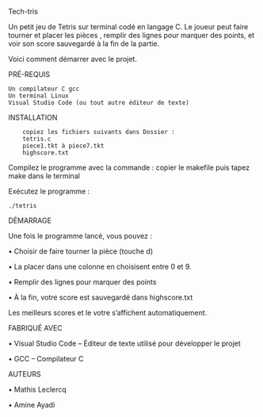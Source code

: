 Tech-tris

Un petit jeu de Tetris sur terminal codé en langage C. Le joueur peut faire tourner et placer les pièces
, remplir des lignes pour marquer des points, et voir son score sauvegardé à la fin de la partie.

Voici comment démarrer avec le projet.

PRÉ-REQUIS

    Un compilateur C gcc
    Un terminal Linux
    Visual Studio Code (ou tout autre éditeur de texte)


INSTALLATION

        copiez les fichiers suivants dans Dossier :
        tetris.c
        piece1.tkt à piece7.tkt
        highscore.txt


Compilez le programme avec la commande :
    copier le makefile puis tapez make dans le terminal

Exécutez le programme :

    ./tetris


DÉMARRAGE


Une fois le programme lancé, vous pouvez :

 • Choisir de faire tourner la pièce (touche d)

 • La placer dans une colonne en choisisent entre 0 et 9.

 • Remplir des lignes pour marquer des points

 • À la fin, votre score est sauvegardé dans highscore.txt


Les meilleurs scores et le votre s’affichent automatiquement.


FABRIQUÉ AVEC

 • Visual Studio Code – Éditeur de texte utilisé pour développer le projet

 • GCC – Compilateur C


AUTEURS

 • Mathis Leclercq

 • Amine Ayadi
